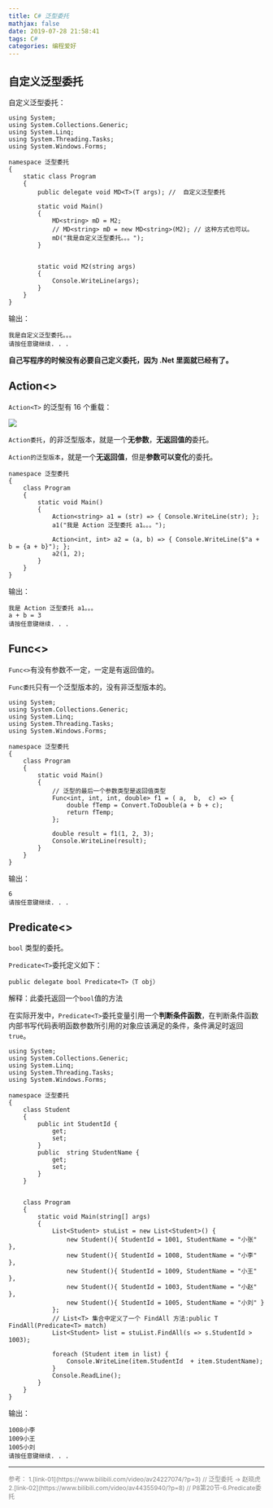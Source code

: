 ```yaml
---
title: C# 泛型委托
mathjax: false
date: 2019-07-28 21:58:41
tags: C#
categories: 编程爱好
---
```


## 自定义泛型委托

自定义泛型委托：
<!--more-->

```CSharp
using System;
using System.Collections.Generic;
using System.Linq;
using System.Threading.Tasks;
using System.Windows.Forms;

namespace 泛型委托
{
    static class Program
    {
        public delegate void MD<T>(T args); //  自定义泛型委托

        static void Main()
        {
            MD<string> mD = M2;
            // MD<string> mD = new MD<string>(M2); // 这种方式也可以。
            mD("我是自定义泛型委托。。。");
        }


        static void M2(string args)
        {
            Console.WriteLine(args);
        }
    }
}
```

输出：

```
我是自定义泛型委托。。。
请按任意键继续. . .
```

**自己写程序的时候没有必要自己定义委托，因为 .Net 里面就已经有了。**

## Action<>

`Action<T>` 的泛型有 16 个重载：

![](http://image.huvjie.com/190728N02_img01.jpg)

`Action委托`，的非泛型版本，就是一个**无参数**，**无返回值的**委托。

`Action的泛型版本`，就是一个**无返回值**，但是**参数可以变化**的委托。

```CSharp
namespace 泛型委托
{
    class Program
    {
        static void Main()
        {
            Action<string> a1 = (str) => { Console.WriteLine(str); };
            a1("我是 Action 泛型委托 a1。。。");

            Action<int, int> a2 = (a, b) => { Console.WriteLine($"a + b = {a + b}"); };
            a2(1, 2);
        }
    }
}
```

输出：

```
我是 Action 泛型委托 a1。。。
a + b = 3
请按任意键继续. . .
```

## Func<>

`Func<>`有没有参数不一定，一定是有返回值的。

`Func委托`只有一个泛型版本的，没有非泛型版本的。

```CSharp
using System;
using System.Collections.Generic;
using System.Linq;
using System.Threading.Tasks;
using System.Windows.Forms;

namespace 泛型委托
{
    class Program
    {
        static void Main()
        {
            // 泛型的最后一个参数类型是返回值类型
            Func<int, int, int, double> f1 = ( a,  b,  c) => {
                double fTemp = Convert.ToDouble(a + b + c);
                return fTemp;
            };

            double result = f1(1, 2, 3);
            Console.WriteLine(result);
        }
    }
}
```

输出：

```
6
请按任意键继续. . .
```

## Predicate<>

`bool` 类型的委托。

`Predicate<T>`委托定义如下：  

```
public delegate bool Predicate<T>（T obj）
```

解释：此委托返回一个`bool`值的方法  

在实际开发中，`Predicate<T>`委托变量引用一个**判断条件函数**，在判断条件函数内部书写代码表明函数参数所引用的对象应该满足的条件，条件满足时返回`true`。

```CSharp
using System;
using System.Collections.Generic;
using System.Linq;
using System.Threading.Tasks;
using System.Windows.Forms;

namespace 泛型委托
{
    class Student
    {
        public int StudentId {
            get;
            set;
        }
        public  string StudentName {
            get;
            set;
        }
    }


    class Program
    {
        static void Main(string[] args)
        {
            List<Student> stuList = new List<Student>() {
                new Student(){ StudentId = 1001, StudentName = "小张" },
                new Student(){ StudentId = 1008, StudentName = "小李" },
                new Student(){ StudentId = 1009, StudentName = "小王" },
                new Student(){ StudentId = 1003, StudentName = "小赵" },
                new Student(){ StudentId = 1005, StudentName = "小刘" }
            };
            // List<T> 集合中定义了一个 FindAll 方法:public T FindAll(Predicate<T> match)
            List<Student> list = stuList.FindAll(s => s.StudentId > 1003);

            foreach (Student item in list) {
                Console.WriteLine(item.StudentId  + item.StudentName);
            }
            Console.ReadLine();
        }
    }
}
```

输出：

```
1008小李
1009小王
1005小刘
请按任意键继续. . .
```

<hr/>
<span style="color:gray;font-size:12px">
参考： 
1.[link-01](https://www.bilibili.com/video/av24227074/?p=3)  // 泛型委托 -> 赵晓虎
2.[link-02](https://www.bilibili.com/video/av44355940/?p=8)  // P8第20节-6.Predicate委托
</span>
